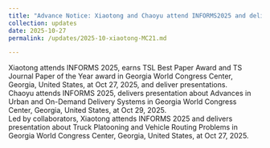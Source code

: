 ```yaml
---
title: "Advance Notice: Xiaotong and Chaoyu attend INFORMS2025 and deliver presentations in Georgia World Congress Center , Georgia, United States."
collection: updates
date: 2025-10-27
permalink: /updates/2025-10-xiaotong-MC21.md

---
```

Xiaotong attends INFORMS 2025, earns TSL Best Paper Award and TS Journal Paper of the Year award in Georgia World Congress Center, Georgia, United States, at Oct 27, 2025, and deliver presentations.\
Chaoyu attends INFORMS 2025, delivers presentation about Advances in Urban and On-Demand Delivery Systems in Georgia World Congress Center, Georgia, United States, at Oct 29, 2025.\
Led by collaborators, Xiaotong attends INFORMS 2025 and delivers presentation about Truck Platooning and Vehicle Routing Problems in Georgia World Congress Center, Georgia, United States, at Oct 27, 2025.

